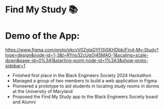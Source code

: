 # Find My Study 📚 
# Demo of the App: 
https://www.figma.com/proto/pkcvV0ZgIaGYFlSjSKHDbb/Find-My-Study?type=design&node-id=1-3&t=RYno32cUgOj45MAO-1&scaling=scale-down&page-id=0%3A1&starting-point-node-id=1%3A3&show-proto-sidebar=1

- Finished first place in the Black Engineers Society 2024 Hackathon
- Managed a group of two members to build a web application in Figma
- Pioneered a prototype to aid students in locating study rooms in dorms at the University of Maryland
- Proposed the Find My Study app to the Black Engineers Society board and Alumni
